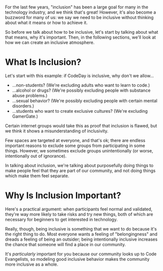 For the last few years, "inclusion" has been a large goal for many in the technology industry, and we think that's great! However, it's also become a buzzword for many of us: we say we need to be inclusive without thinking about what it means or how to achieve it.

So before we talk about how to be inclusive, let's start by talking about what that means, why it's important. Then, in the following sections, we'll look at how we can create an inclusive atmosphere.

# What Is Inclusion?

Let's start with this example: if CodeDay is inclusive, why don't we allow...

* ...non-students? \(We're excluding adults who want to learn to code.\)
* ...alcohol or drugs? \(We're possibly excluding people with substance abuse problems.\)
* ...sexual behavior? \(We're possibly excluding people with certain mental disorders.\)
* ...students who want to create exclusive cultures? \(We're excluding GamerGate.\)

Certain internet groups would take this as proof that inclusion is flawed, but we think it shows a misunderstanding of inclusivity.

Few spaces are targeted at everyone, and that's ok; there are endless important reasons to exclude some groups from participating in some things. However, we sometimes exclude groups unintentionally \(or worse, intentionally out of ignorance\).

In talking about inclusion, we're talking about purposefully doing things to make people feel that they are part of our community, and not doing things which make them feel separate.

# Why Is Inclusion Important?

Here's a practical argument: when participants feel normal and validated, they're way more likely to take risks and try new things, both of which are necessary for beginners to get interested in technology.

Really, though, being inclusive is something that we want to do because it's the right thing to do. Most everyone wants a feeling of "belongingness" and dreads a feeling of being an outsider; being intentionally inclusive increases the chance that someone will find a place in our community.

It's _particularly_ important for you because our community looks up to Code Evangelists, so modeling good inclusive behavior makes the community more inclusive as a whole.

